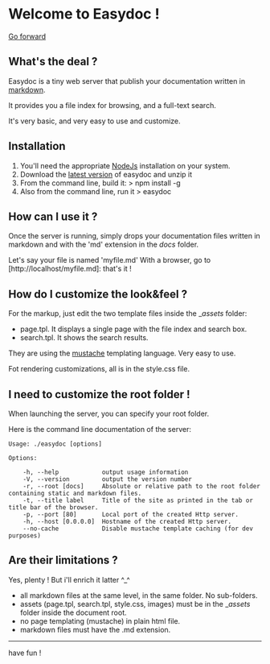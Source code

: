 # Welcome to Easydoc !

[Go forward](../SubFolder/)

## What's the deal ?

Easydoc is a tiny web server that publish your documentation written in 
[markdown](http://daringfireball.net/projects/markdown/ "markdown official website").


It provides you a file index for browsing, and a full-text search.


It's very basic, and very easy to use and customize.


## Installation

1. You'll need the appropriate [NodeJs](http://nodejs.org/#download) installation on your system.
2. Download the [latest version](https://github.com/feugy/easydoc/zipball/master) of easydoc and unzip it
3. From the command line, build it: > npm install -g
4. Also from the command line, run it > easydoc

## How can I use it ?

Once the server is running, simply drops your documentation files written in 
markdown and with the 'md' extension in the _docs_ folder.


Let's say your file is named 'myfile.md'
With a browser, go to [http://localhost/myfile.md]: that's it !


## How do I customize the look&feel ?

For the markup, just edit the two template files inside the __assets_ folder:

- page.tpl. It displays a single page with the file index and search box.
- search.tpl. It shows the search results.

They are using the [mustache](http://mustache.github.com/) templating language. Very easy to use.

Fot rendering customizations, all is in the style.css file.


## I need to customize the root folder !

When launching the server, you can specify your root folder. 

Here is the command line documentation of the server:

    Usage: ./easydoc [options]
    
    Options:
    
        -h, --help            output usage information
        -V, --version         output the version number
        -r, --root [docs]     Absolute or relative path to the root folder containing static and markdown files.
        -t, --title label     Title of the site as printed in the tab or title bar of the browser.
        -p, --port [80]       Local port of the created Http server.
        -h, --host [0.0.0.0]  Hostname of the created Http server.
        --no-cache            Disable mustache template caching (for dev purposes)
        

## Are their limitations ?

Yes, plenty ! But i'll enrich it latter ^_^

- all markdown files at the same level, in the same folder. No sub-folders.
- assets (page.tpl, search.tpl, style.css, images) must be in the __assets_ folder inside the document root.
- no page templating (mustache) in plain html file.
- markdown files must have the .md extension.

---
  have fun !